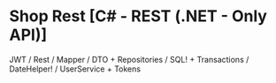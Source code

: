 # Shop Rest [C# - REST (.NET - Only API)]

JWT / Rest / Mapper / DTO + Repositories / SQL! + Transactions / DateHelper! / UserService + Tokens
